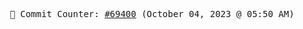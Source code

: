 <p align="center">
    <samp>
        📮 Commit Counter: <a href="https://github.com/Javascript-void0/Javascript-void0/commits/main">#69400</a> (October 04, 2023 @ 05:50 AM)
    </samp>
</p>